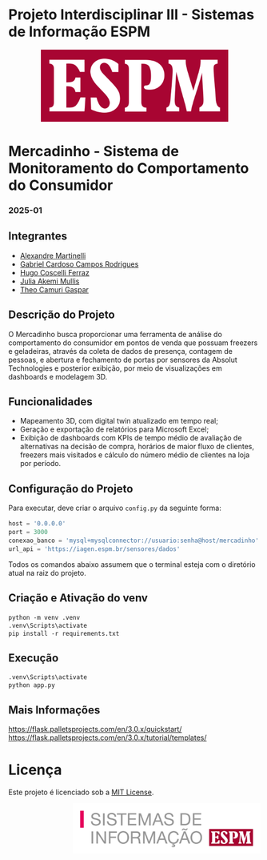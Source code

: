 # Projeto Interdisciplinar III - Sistemas de Informação ESPM

<p align="center">
    <a href="https://www.espm.br/cursos-de-graduacao/sistemas-de-informacao/"><img src="https://raw.githubusercontent.com/tech-espm/misc-template/main/logo.png" alt="Sistemas de Informação ESPM" style="width: 375px;"/></a>
</p>

# Mercadinho - Sistema de Monitoramento do Comportamento do Consumidor

### 2025-01

## Integrantes
- [Alexandre Martinelli](https://github.com/alexandremartinelli11/)
- [Gabriel Cardoso Campos Rodrigues](https://github.com/gabrielccr-555)
- [Hugo Coscelli Ferraz](https://github.com/z-hugo-ferraz/)
- [Julia Akemi Mullis](https://github.com/akemi-m/)
- [Theo Camuri Gaspar](https://github.com/tigasparzin/)

## Descrição do Projeto

O Mercadinho busca proporcionar uma ferramenta de análise do comportamento do consumidor em pontos de venda que possuam freezers e geladeiras, através da coleta de dados de presença, contagem de pessoas, e abertura e fechamento de portas por sensores da Absolut Technologies e posterior exibição, por meio de visualizações em dashboards e modelagem 3D. 

## Funcionalidades

- Mapeamento 3D, com digital twin atualizado em tempo real;
- Geração e exportação de relatórios para Microsoft Excel;
- Exibição de dashboards com KPIs de tempo médio de avaliação de alternativas na decisão de compra, horários de maior fluxo de clientes, freezers mais visitados e cálculo do número médio de clientes na loja por período.

## Configuração do Projeto

Para executar, deve criar o arquivo `config.py` da seguinte forma:

```python
host = '0.0.0.0'
port = 3000
conexao_banco = 'mysql+mysqlconnector://usuario:senha@host/mercadinho'
url_api = 'https://iagen.espm.br/sensores/dados'
```

Todos os comandos abaixo assumem que o terminal esteja com o diretório atual na raiz do projeto.

## Criação e Ativação do venv

```
python -m venv .venv
.venv\Scripts\activate
pip install -r requirements.txt
```

## Execução

```
.venv\Scripts\activate
python app.py
```

## Mais Informações

https://flask.palletsprojects.com/en/3.0.x/quickstart/
https://flask.palletsprojects.com/en/3.0.x/tutorial/templates/

# Licença

Este projeto é licenciado sob a [MIT License](https://github.com/tech-espm/inter-3sem-2025-mercadinho/blob/main/LICENSE).

<p align="right">
    <a href="https://www.espm.br/cursos-de-graduacao/sistemas-de-informacao/"><img src="https://raw.githubusercontent.com/tech-espm/misc-template/main/logo-si-512.png" alt="Sistemas de Informação ESPM" style="width: 375px;"/></a>
</p>
